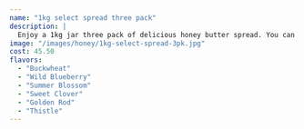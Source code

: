 ```yaml
---
name: "1kg select spread three pack"
description: |
  Enjoy a 1kg jar three pack of delicious honey butter spread. You can choose from our variety of honey spread flavours  for your three jars and the quantity you want to purchase.
image: "/images/honey/1kg-select-spread-3pk.jpg"
cost: 45.50
flavors:
  - "Buckwheat"
  - "Wild Blueberry"
  - "Summer Blossom"
  - "Sweet Clover"
  - "Golden Rod"
  - "Thistle"
---
```

